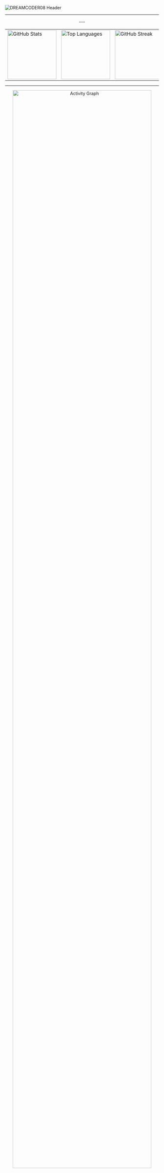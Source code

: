 <!-- ⚡ HEADER QUANTUM DUNE – Cinematic Pastel Edition -->
<img src="https://capsule-render.vercel.app/api?type=waving&color=0:0A0A0A,40:111827,80:A8EFFF,100:F5D787&height=230&section=header&text=𓂀%20DREAMCODER08%20𓂀&fontSize=48&fontColor=EAEAEA&animation=twinkling&fontAlignY=35&stroke=C0C0C0&strokeWidth=1.5" alt="DREAMCODER08 Header"/>

---

<div align="center">
---

<table>
  <tr>
    <td>
      <img src="https://github-readme-stats.vercel.app/api?username=Albert-fer02&show_icons=true&hide_border=true&bg_color=0A0A0A&title_color=A8EFFF&text_color=EAEAEA&icon_color=F5D787&count_private=true&card_width=340" alt="GitHub Stats" height="160"/>
    </td>
    <td>
      <img src="https://github-readme-stats.vercel.app/api/top-langs/?username=Albert-fer02&layout=compact&hide_border=true&bg_color=0A0A0A&title_color=A8EFFF&text_color=EAEAEA&card_width=340" alt="Top Languages" height="160"/>
    </td>
    <td>
      <img src="https://streak-stats.demolab.com/?user=Albert-fer02&hide_border=true&background=0A0A0A&stroke=EAEAEA&ring=A8EFFF&fire=F5D787&currStreakNum=A8EFFF&sideNums=EAEAEA&currStreakLabel=F5D787&sideLabels=A8EFFF&dates=EAEAEA" alt="GitHub Streak" height="160"/>
    </td>
  </tr>
</table>

---

<img src="https://github-readme-activity-graph.vercel.app/graph?username=Albert-fer02&custom_title=Quantum%20Dune%20Activity%20Grid&bg_color=0A0A0A&color=EAEAEA&line=A8EFFF&point=F5D787&area_color=111827&area=true&hide_border=true" alt="Activity Graph" width="95%"/>

---

## ⚙️ **Tech Arsenal**

<p align="center">
  <img src="https://img.shields.io/badge/React-1A1B27?style=for-the-badge&logo=react&logoColor=A8EFFF"/>
  <img src="https://img.shields.io/badge/TypeScript-1A1B27?style=for-the-badge&logo=typescript&logoColor=A8EFFF"/>
  <img src="https://img.shields.io/badge/Node.js-1A1B27?style=for-the-badge&logo=node.js&logoColor=F5D787"/>
  <img src="https://img.shields.io/badge/Python-1A1B27?style=for-the-badge&logo=python&logoColor=A8EFFF"/>
  <img src="https://img.shields.io/badge/Docker-1A1B27?style=for-the-badge&logo=docker&logoColor=A8EFFF"/>
  <img src="https://img.shields.io/badge/AWS-1A1B27?style=for-the-badge&logo=amazon-aws&logoColor=F5D787"/>
</p>

---

## 🌌 **Connect with Me**

<p align="center">
  <a href="https://github.com/Albert-fer02"><img src="https://img.shields.io/badge/GitHub-111827?style=for-the-badge&logo=github&logoColor=EAEAEA"/></a>
  <a href="https://linkedin.com/in/dreamcoder08"><img src="https://img.shields.io/badge/LinkedIn-111827?style=for-the-badge&logo=linkedin&logoColor=A8EFFF"/></a>
  <a href="https://twitter.com/dreamcoder08"><img src="https://img.shields.io/badge/Twitter-111827?style=for-the-badge&logo=twitter&logoColor=F5D787"/></a>
  <a href="mailto:contact@dreamcoder08.dev"><img src="https://img.shields.io/badge/Email-111827?style=for-the-badge&logo=gmail&logoColor=EAEAEA"/></a>
</p>

---

### ✨ _"Light becomes form. Form becomes code."_  
— **Quantum Architect DreamCoder08**

---

<img src="https://capsule-render.vercel.app/api?type=waving&color=0:F5D787,50:A8EFFF,100:0A0A0A&height=150&section=footer"/>
</div>


